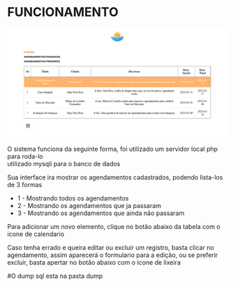# FUNCIONAMENTO

![Previa da interface](./imagens/interface.png)

<p>O sistema funciona da seguinte forma, foi utilizado um servidor local php para roda-lo<br>utilizado mysqli para o banco de dados</p>
<p>Sua interface ira mostrar os agendamentos cadastrados, podendo lista-los de 3 formas</p>

<ul>
    <li>1 - Mostrando todos os agendamentos</li>
    <li>2 - Mostrando os agendamentos que ja passaram</li>
    <li>3 - Mostrando os agendamentos que ainda não passaram</li>
</ul>

<p>Para adicionar um novo elemento, clique no botão abaixo da tabela com o icone de calendario</p>
<p>Caso tenha errado e queira editar ou excluir um registro, basta clicar no agendamento, assim aparecerá o formulario para a edição, ou se preferir excluir, basta apertar no botão abaixo com o icone de lixeira</p>

#O dump sql esta na pasta dump
